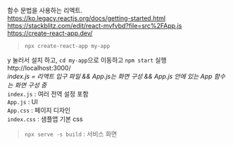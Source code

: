 함수 문법을 사용하는 리엑트.  
https://ko.legacy.reactjs.org/docs/getting-started.html   
https://stackblitz.com/edit/react-mvfvbd?file=src%2FApp.js  
https://create-react-app.dev/  
> ```npx create-react-app my-app```
  
y 눌러서 설치 하고, ```cd my-app```으로 이동하고 ```npm start``` 실행  
http://localhost:3000/  
*index.js = 리액트 입구 파일 && App.js는 화면 구성 && App.js 안에 있는 App 함수는 화면 구성 중*   
```index.js``` : 여러 전역 설정 포함  
```App.js``` : UI  
```App.css``` : 페이지 디자인  
```index.css``` : 샘플앱 기본 css  
   
> ```npx serve -s build``` : 서비스 화면  

